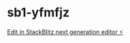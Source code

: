 # sb1-yfmfjz

[Edit in StackBlitz next generation editor ⚡️](https://stackblitz.com/~/github.com/teded20/sb1-yfmfjz)